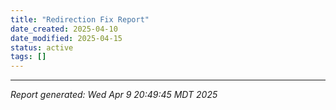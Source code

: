 ```yaml
---
title: "Redirection Fix Report"
date_created: 2025-04-10
date_modified: 2025-04-15
status: active
tags: []
---
```


---


*Report generated: Wed Apr  9 20:49:45 MDT 2025*
